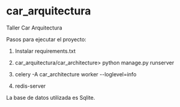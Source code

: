 # car_arquitectura
Taller Car Arquitectura

Pasos para ejecutar el proyecto:

1. Instalar requirements.txt

2. car_arquitectura/car_architecture> python manage.py runserver

3. celery -A car_architecture worker --loglevel=info

4. redis-server

La base de datos utilizada es Sqlite.